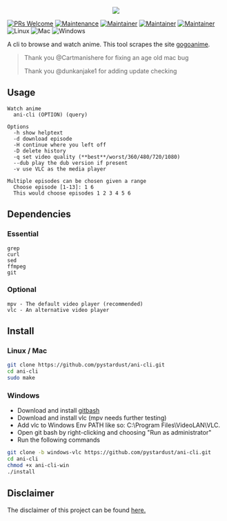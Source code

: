 <p align="center"><img src="https://capsule-render.vercel.app/api?type=soft&fontColor=e5ab3e&text=pystardust/ani-cli&height=150&fontSize=60&desc= beautiful, documented and portable.&descAlignY=75&descAlign=60&color=00000000&animation=twinkling"></p> 

[![PRs Welcome](https://img.shields.io/badge/PRs-welcome-brightgreen.svg)](http://makeapullrequest.com)
[![Maintenance](https://img.shields.io/badge/Maintained%3F-yes-brightgreen.svg)](https://GitHub.com/pystardust/ani-cli/graphs/commit-activity)
[![Maintainer](https://img.shields.io/badge/maintainer-ura43-blue)](https://github.com/ura43)
[![Maintainer](https://img.shields.io/badge/maintainer-RayGL-blue)](https://github.com/RaynardGerraldo)
[![Maintainer](https://img.shields.io/badge/maintainer-Dink4n-blue)](https://github.com/Dink4n)
![Linux](https://img.shields.io/badge/os-linux-brightgreen)
![Mac](https://img.shields.io/badge/os-mac-yellow)
![Windows](https://img.shields.io/badge/os-windows-yellow)

A cli to browse and watch anime. This tool scrapes the site [gogoanime](https://gogoanime.pe).

> Thank you @Cartmanishere for fixing an age old mac bug
> 
> Thank you @dunkanjake1 for adding update checking

## Usage
  ```
  Watch anime
    ani-cli (OPTION) (query)

  Options
    -h show helptext
    -d download episode
    -H continue where you left off
    -D delete history
    -q set video quality (**best**/worst/360/480/720/1080)
    --dub play the dub version if present
    -v use VLC as the media player
  
  Multiple episodes can be chosen given a range
    Choose episode [1-13]: 1 6
    This would choose episodes 1 2 3 4 5 6
  ```

## Dependencies

### Essential
```
grep
curl
sed
ffmpeg
git
```

### Optional
```
mpv - The default video player (recommended)
vlc - An alternative video player
```
  
## Install

### Linux / Mac
```sh
git clone https://github.com/pystardust/ani-cli.git
cd ani-cli
sudo make
```

### Windows
* Download and install [gitbash](https://git-scm.com/downloads)
* Download and install vlc (mpv needs further testing)
* Add vlc to Windows Env PATH like so: C:\Program Files\VideoLAN\VLC.
* Open git bash by right-clicking and choosing "Run as administrator"
* Run the following commands
```sh
git clone -b windows-vlc https://github.com/pystardust/ani-cli.git
cd ani-cli
chmod +x ani-cli-win
./install
```

## Disclaimer

The disclaimer of this project can be found [here.](./disclaimer.md)
